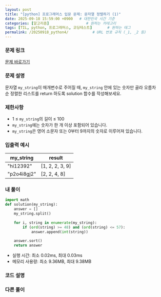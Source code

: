 ```yaml
---
layout: post
title: "[python] 프로그래머스 입문 문제: 문자열 정렬하기 (1)"
date: 2025-09-18 15:59:00 +0900   # 대한민국 시간 기준
categories: [알고리즘]                 # 원하는 카테고리
tags: [TIL, python, 프로그래머스, 코딩테스트]       # 원하는 태그
permalink: /20250918_python4/           # URL 번호 규칙 (_1, _2 등)
---
```


### 문제 링크

[문제 바로가기](https://school.programmers.co.kr/learn/courses/30/lessons/120850)

### 문제 설명

문자열 `my_string`이 매개변수로 주어질 때, `my_string` 안에 있는 숫자만 골라 오름차순 정렬한 리스트를 return 하도록 solution 함수를 작성해보세요.


### 제한사항

- 1 ≤ `my_string`의 길이 ≤ 100
- `my_string`에는 숫자가 한 개 이상 포함되어 있습니다.
- `my_string`은 영어 소문자 또는 0부터 9까지의 숫자로 이루어져 있습니다.



### 입출력 예시

| my_string | result |
| --- | --- |
| "hi12392"| [1, 2, 2, 3, 9] | 
| "p2o4i8gj2" | [2, 2, 4, 8] | 


### 내 풀이

```python
import math
def solution(my_string):
    answer = []
    my_string.split()
    
    for i, string in enumerate(my_string):
        if (ord(string) >= 48) and (ord(string) <= 57):
            answer.append(int(string))
            
    answer.sort()
    return answer
```

- 실행 시간: 최소 0.02ms, 최대 0.03ms
- 메모리 사용량: 최소 9.36MB, 최대 9.38MB



### 코드 설명




### 다른 풀이